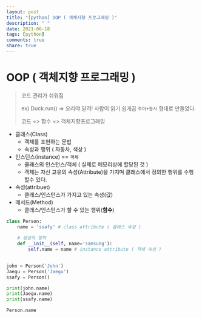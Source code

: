 ```yaml
---
layout: post
title: "[python] OOP ( 객체지향 프로그래밍 )"
description: " "
date: 2021-06-18
tags: [python]
comments: true
share: true
---
```


# OOP ( 객체지향 프로그래밍 )

> 코드 관리가 쉬워짐
>
> ex) Duck.run()  => 오리야 달려! 사람이 읽기 쉽게끔 `주어+동사` 형태로 만들었다.
>
> 코드 => 함수 => 객체지향프로그래밍



- 클래스(Class)
  - 객체를 표현하는 문법
  - 속성과 행위 ( 자동차, 색상 )
- 인스턴스(instance) == `객체` 
  - 클래스의 인스턴스/객체 ( 실제로 메모리상에 할당된 것 )
  - 객체는 자신 고유의 속성(Attribute)을 가지며 클래스에서 정의한 행위를 수행할수 있다.
- 속성(attribuet)
  - 클래스/인스턴스가 가지고 있는 속성(값)
- 메서드(Method)
  - 클래스/인스턴스가 할 수 있는 행위(**함수**)



```python
class Person:
    name = 'ssafy' # class attribute ( 클래스 속성 )
    
    # 생성자 정의
    def __init__(self, name='samsung'):
        self.name = name # instance attribute ( 객체 속성 )
        

john = Person('John')
Jaegu = Person('Jaegu')
ssafy = Person()

print(john.name)
print(Jaegu.name)
print(ssafy.name)

Person.name
```











